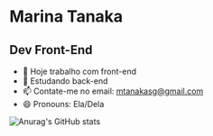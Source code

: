 # Marina Tanaka 
## Dev Front-End

- 🔭 Hoje trabalho com front-end
- 🌱 Estudando back-end
- 📫 Contate-me no email: mtanakasg@gmail.com
- 😄 Pronouns: Ela/Dela
  
![Anurag's GitHub stats](https://github-readme-stats.vercel.app/api?username=tanaka-11&show_icons=true&theme=tokyonight)
